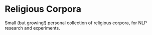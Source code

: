 # Religious Corpora

Small (but growing!) 
personal collection of religious corpora,
for NLP research and experiments.
